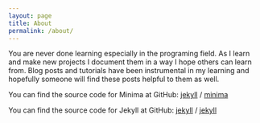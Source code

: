 ```yaml
---
layout: page
title: About
permalink: /about/
---
```


  You are never done learning especially in the programing field. As I learn and make new projects I document them in a way I hope others can learn from. Blog posts and tutorials have been instrumental in my learning and hopefully someone will find these posts helpful to them as well.

You can find the source code for Minima at GitHub:
[jekyll][jekyll-organization] /
[minima](https://github.com/jekyll/minima)

You can find the source code for Jekyll at GitHub:
[jekyll][jekyll-organization] /
[jekyll](https://github.com/jekyll/jekyll)


[jekyll-organization]: https://github.com/jekyll
